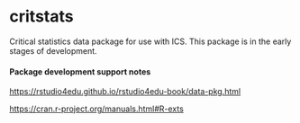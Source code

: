 # critstats
Critical statistics data package for use with ICS. This package is in the early stages of development.

#### Package development support notes 
https://rstudio4edu.github.io/rstudio4edu-book/data-pkg.html

https://cran.r-project.org/manuals.html#R-exts
